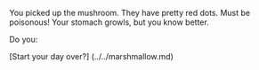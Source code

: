 You picked up the mushroom. They have pretty red dots. Must be poisonous!
Your stomach growls, but you know better.

Do you:

[Start your day over?] (../../marshmallow.md)